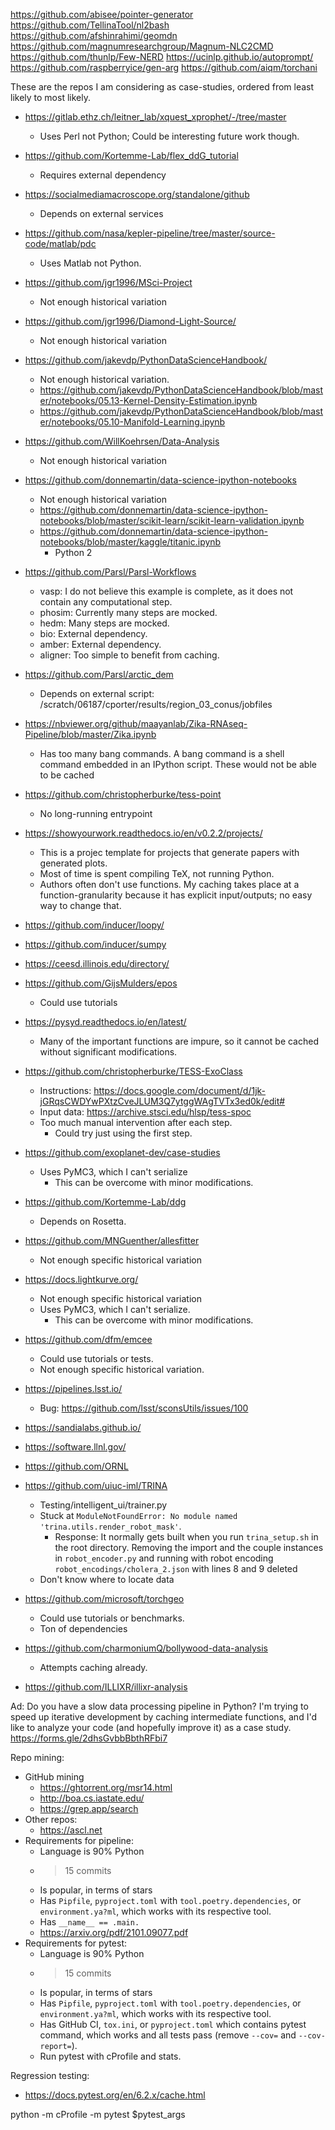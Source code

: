 https://github.com/abisee/pointer-generator
https://github.com/TellinaTool/nl2bash
https://github.com/afshinrahimi/geomdn
https://github.com/magnumresearchgroup/Magnum-NLC2CMD
https://github.com/thunlp/Few-NERD
https://ucinlp.github.io/autoprompt/
https://github.com/raspberryice/gen-arg
https://github.com/aiqm/torchani

These are the repos I am considering as case-studies, ordered from least likely to most likely.

- https://gitlab.ethz.ch/leitner_lab/xquest_xprophet/-/tree/master
  - Uses Perl not Python; Could be interesting future work though.
- https://github.com/Kortemme-Lab/flex_ddG_tutorial
  - Requires external dependency
- https://socialmediamacroscope.org/standalone/github
  - Depends on external services
- https://github.com/nasa/kepler-pipeline/tree/master/source-code/matlab/pdc
  - Uses Matlab not Python.


- https://github.com/jgr1996/MSci-Project
  - Not enough historical variation
- https://github.com/jgr1996/Diamond-Light-Source/
  - Not enough historical variation
- https://github.com/jakevdp/PythonDataScienceHandbook/
  - Not enough historical variation.
  - https://github.com/jakevdp/PythonDataScienceHandbook/blob/master/notebooks/05.13-Kernel-Density-Estimation.ipynb
  - https://github.com/jakevdp/PythonDataScienceHandbook/blob/master/notebooks/05.10-Manifold-Learning.ipynb
- https://github.com/WillKoehrsen/Data-Analysis
  - Not enough historical variation
- https://github.com/donnemartin/data-science-ipython-notebooks
  - Not enough historical variation
  - https://github.com/donnemartin/data-science-ipython-notebooks/blob/master/scikit-learn/scikit-learn-validation.ipynb
  - https://github.com/donnemartin/data-science-ipython-notebooks/blob/master/kaggle/titanic.ipynb
    - Python 2
- https://github.com/Parsl/Parsl-Workflows
  - vasp: I do not believe this example is complete, as it does not contain any computational step.
  - phosim: Currently many steps are mocked.
  - hedm: Many steps are mocked.
  - bio: External dependency.
  - amber: External dependency.
  - aligner: Too simple to benefit from caching.
- https://github.com/Parsl/arctic_dem
  - Depends on external script: /scratch/06187/cporter/results/region_03_conus/jobfiles
- https://nbviewer.org/github/maayanlab/Zika-RNAseq-Pipeline/blob/master/Zika.ipynb
  - Has too many bang commands. A bang command is a shell command embedded in an IPython script. These would not be able to be cached
- https://github.com/christopherburke/tess-point
  - No long-running entrypoint 
- https://showyourwork.readthedocs.io/en/v0.2.2/projects/
  - This is a projec template for projects that generate papers with generated plots.
  - Most of time is spent compiling TeX, not running Python.
  - Authors often don't use functions. My caching takes place at a function-granularity because it has explicit input/outputs; no easy way to change that.
- https://github.com/inducer/loopy/
- https://github.com/inducer/sumpy
- https://ceesd.illinois.edu/directory/
- https://github.com/GijsMulders/epos
  - Could use tutorials
- https://pysyd.readthedocs.io/en/latest/
  - Many of the important functions are impure, so it cannot be cached without significant modifications.
- https://github.com/christopherburke/TESS-ExoClass
  - Instructions: https://docs.google.com/document/d/1jk-jGRqsCWDYwPXtzCveJLUM3Q7ytggWAgTVTx3ed0k/edit#
  - Input data: https://archive.stsci.edu/hlsp/tess-spoc
  - Too much manual intervention after each step.
    - Could try just using the first step.
- https://github.com/exoplanet-dev/case-studies
  - Uses PyMC3, which I can't serialize
    - This can be overcome with minor modifications.
- https://github.com/Kortemme-Lab/ddg
  - Depends on Rosetta.
- https://github.com/MNGuenther/allesfitter
  - Not enough specific historical variation
- https://docs.lightkurve.org/
  - Not enough specific historical variation
  - Uses PyMC3, which I can't serialize.
    - This can be overcome with minor modifications.
- https://github.com/dfm/emcee
  - Could use tutorials or tests.
  - Not enough specific historical variation.
- https://pipelines.lsst.io/
  - Bug: https://github.com/lsst/sconsUtils/issues/100
- https://sandialabs.github.io/
- https://software.llnl.gov/
- https://github.com/ORNL
- https://github.com/uiuc-iml/TRINA
  - Testing/intelligent_ui/trainer.py
  - Stuck at `ModuleNotFoundError: No module named 'trina.utils.render_robot_mask'`.
    - Response: It normally gets built when you run `trina_setup.sh` in the root directory. Removing the import and the couple instances in `robot_encoder.py` and running with robot encoding `robot_encodings/cholera_2.json` with lines 8 and 9 deleted
  - Don't know where to locate data
- https://github.com/microsoft/torchgeo
  - Could use tutorials or benchmarks.
  - Ton of dependencies
- https://github.com/charmoniumQ/bollywood-data-analysis
  - Attempts caching already.
- https://github.com/ILLIXR/illixr-analysis

Ad:
Do you have a slow data processing pipeline in Python? I'm trying to speed up iterative development by caching intermediate functions, and I'd like to analyze your code (and hopefully improve it) as a case study. https://forms.gle/2dhsGvbbBbthRFbi7

Repo mining:
  - GitHub mining
    - https://ghtorrent.org/msr14.html
    - http://boa.cs.iastate.edu/
    - https://grep.app/search
  - Other repos:
    - https://ascl.net
- Requirements for pipeline:
  - Language is 90% Python
  - >15 commits
  - Is popular, in terms of stars
  - Has `Pipfile`, `pyproject.toml` with `tool.poetry.dependencies`, or `environment.ya?ml`, which works with its respective tool.
  - Has `__name__ == .main.`
  - https://arxiv.org/pdf/2101.09077.pdf
- Requirements for pytest:
  - Language is 90% Python
  - >15 commits
  - Is popular, in terms of stars
  - Has `Pipfile`, `pyproject.toml` with `tool.poetry.dependencies`, or `environment.ya?ml`, which works with its respective tool.
  - Has GitHub CI, `tox.ini`, or `pyproject.toml` which contains pytest command, which works and all tests pass (remove `--cov=` and `--cov-report=`).
  - Run pytest with cProfile and stats.

Regression testing:
- https://docs.pytest.org/en/6.2.x/cache.html

python -m cProfile -m pytest $pytest_args
